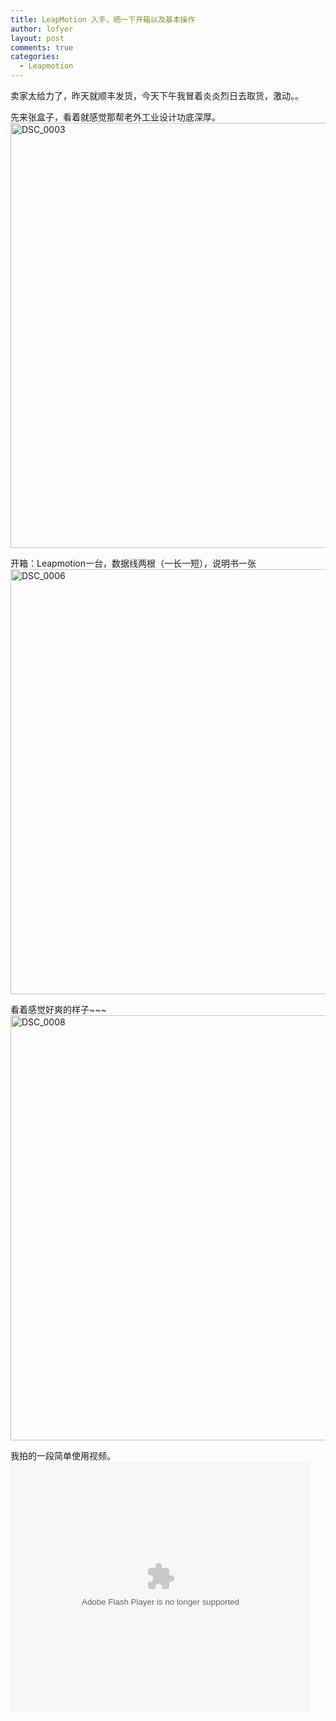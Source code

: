 ```yaml
---
title: LeapMotion 入手，晒一下开箱以及基本操作
author: lofyer
layout: post
comments: true
categories:
  - Leapmotion
---
```

卖家太给力了，昨天就顺丰发货，今天下午我冒着炎炎烈日去取货，激动。。

先来张盒子，看着就感觉那帮老外工业设计功底深厚。  
<a href="http://blog.lofyer.org/2013/07/leapmotion-%e5%85%a5%e6%89%8b%ef%bc%8c%e6%99%92%e4%b8%80%e4%b8%8b%e5%bc%80%e7%ae%b1%e4%bb%a5%e5%8f%8a%e5%9f%ba%e6%9c%ac%e6%93%8d%e4%bd%9c/dsc_0003/" rel="attachment wp-att-2417"><img src="http://lofyer.github.io/uploads/DSC_0003-1024x680.jpg" alt="DSC_0003" width="1024" height="680" class="alignnone size-large wp-image-2417" /></a>

开箱：Leapmotion一台，数据线两根（一长一短），说明书一张  
<a href="http://blog.lofyer.org/2013/07/leapmotion-%e5%85%a5%e6%89%8b%ef%bc%8c%e6%99%92%e4%b8%80%e4%b8%8b%e5%bc%80%e7%ae%b1%e4%bb%a5%e5%8f%8a%e5%9f%ba%e6%9c%ac%e6%93%8d%e4%bd%9c/dsc_0006/" rel="attachment wp-att-2416"><img src="http://lofyer.github.io/uploads/DSC_0006-1024x680.jpg" alt="DSC_0006" width="1024" height="680" class="alignnone size-large wp-image-2416" /></a>

看着感觉好爽的样子~~~  
<a href="http://blog.lofyer.org/2013/07/leapmotion-%e5%85%a5%e6%89%8b%ef%bc%8c%e6%99%92%e4%b8%80%e4%b8%8b%e5%bc%80%e7%ae%b1%e4%bb%a5%e5%8f%8a%e5%9f%ba%e6%9c%ac%e6%93%8d%e4%bd%9c/dsc_0008/" rel="attachment wp-att-2415"><img src="http://lofyer.github.io/uploads/DSC_0008-1024x680.jpg" alt="DSC_0008" width="1024" height="680" class="alignnone size-large wp-image-2415" /></a>

我拍的一段简单使用视频。  
<embed src="http://player.youku.com/player.php/sid/XNTg4NjQ2NjAw/v.swf" allowFullScreen="true" quality="high" width="480" height="400" align="middle" allowScriptAccess="always" type="application/x-shockwave-flash">
</embed>
